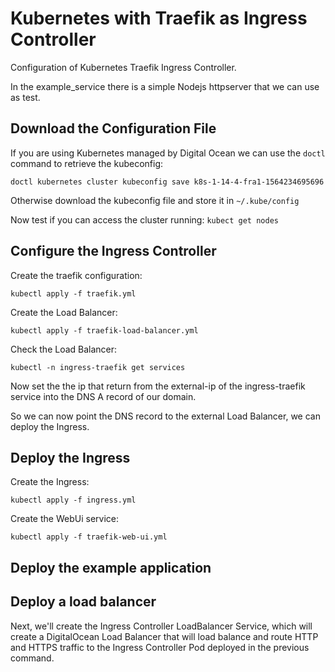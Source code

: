 # Kubernetes with Traefik as Ingress Controller #

Configuration of Kubernetes Traefik Ingress Controller.

In the example_service there is a simple Nodejs httpserver that we can use as test.

## Download the Configuration File ##

If you are using Kubernetes managed by Digital Ocean we can use the `doctl` command to retrieve the kubeconfig:

`doctl kubernetes cluster kubeconfig save k8s-1-14-4-fra1-1564234695696`

Otherwise download the kubeconfig file and store it in `~/.kube/config`

Now test if you can access the cluster running: `kubect get nodes`

## Configure the Ingress Controller ##

Create the traefik configuration:

`kubectl apply -f traefik.yml`

Create the Load Balancer:

`kubectl apply -f traefik-load-balancer.yml`

Check the Load Balancer:

`kubectl -n ingress-traefik get services`

Now set the the ip that return from the external-ip of the ingress-traefik service into the DNS A record of our domain.

So we can now point the DNS record to the external Load Balancer, we can deploy the Ingress.

## Deploy the Ingress ##

Create the Ingress:

`kubectl apply -f ingress.yml`

Create the WebUi service:

`kubectl apply -f traefik-web-ui.yml`

## Deploy the example application ##



## Deploy a load balancer ##

Next, we'll create the Ingress Controller LoadBalancer Service, which will create a DigitalOcean Load Balancer that will load balance and route HTTP and HTTPS traffic to the Ingress Controller Pod deployed in the previous command.